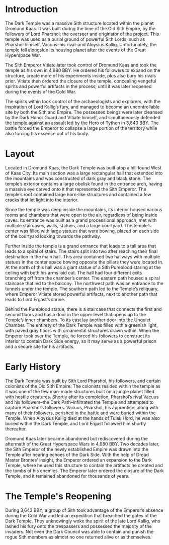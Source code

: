 # Introduction

The Dark Temple was a massive Sith structure located within the planet Dromund Kaas.
It was built during the time of the Old Sith Empire, by the followers of Lord Pharshol; the overseer and originator of the project.
This temple was used as a burial ground of powerful Sith Lords, such as Pharshol himself, Vacuus–his rival–and Aloysius Kallig.
Unfortunately, the temple fell alongside its housing planet after the events of the Great Hyperspace War.

The Sith Emperor Vitiate later took control of Dromund Kaas and took the temple as his own in 4,980 BBY.
He ordered his followers to expand on the structure, create more of his experiments inside, plus also bury his rivals prior.
Vitiate then ordered the closure of the temple, concealing vengeful spirits and powerful artifacts in the process; until it was later reopened during the events of the Cold War.

The spirits within took control of the archaeologists and explorers, with the inspiration of Lord Kallig’s fury, and managed to become an uncontrollable site by both the Sith and Empire.
The possessed beings were later cleansed by the Dark Honor Guard and Vitiate himself, and simultaneously defended the temple against an assault led by the Hero of Tython in 3,640 BBY.
The battle forced the Emperor to collapse a large portion of the territory while also forcing his essence out of his body.

# Layout

Located in Dromund Kaas, the Dark Temple was built atop a hill found West of Kaas City.
Its main section was a large rectangular hall that extended into the mountains and was constructed of dark gray and black stone.
The temple’s exterior contains a large obelisk found in the entrance arch, having a massive eye carved onto it that represented the Sith Emperor.
The temple’s roof contained large horn-like structures and contained a few cracks that let light into the interior.

Since the temple was deep inside the mountains, its interior housed various rooms and chambers that were open to the air, regardless of being inside caves.
Its entrance was built as a grand processional approach, met with multiple staircases, walls, statues, and a large courtyard.
The temple’s center was filled with large statues that were bowing, placed on each side of the courtyard looking towards the pathway.

Further inside the temple is a grand entrance that leads to a tall area that leads to a spiral of stairs.
The stairs split into two after reaching their final destination in the main hall.
This area contained two hallways with multiple statues in the center space bowing opposite the pillars they were located in.
At the north of this hall was a giant statue of a Sith Pureblood staring at the ceiling with both his arms laid out.
The hall had four different exits branching off from the chamber’s center.
The eastern path housed a spiral staircase that led to the balcony.
The northwest path was an entrance to the tunnels under the temple.
The southern path led to the Temple’s reliquary, where Emperor Vitiate stored powerful artifacts, next to another path that leads to Lord Ergast’s shrine.

Behind the Pureblood statue, there is a staircase that connects the first and second floors and has a door in the upper level that opens up to the Temple’s inner chambers.
To its east lay another door into the Unquiet Chamber.
The entirety of the Dark Temple was filled with a greenish light, with paved gray floors with ornamental structures drawn within.
When the Emperor took over the Temple, he forced his followers to construct its interior to contain Dark Side energy, so it may serve as a powerful prison and a secure site for his artifacts.

# Early History

The Dark Temple was built by Sith Lord Pharshol, his followers, and certain colonists of the Old Sith Empire.
The colonists resided within the temple as it was one of the few man-made structures built on a jungle planet filled with hostile creatures.
Shortly after its completion, Pharshol’s rival Vacuus and his followers–the Dark Path–infiltrated the Temple and attempted to capture Pharshol’s followers.
Vacuus, Pharshol, his apprentice; along with many of their followers, perished in the battle and were buried within the Temple.
When Aloysius Kallig died at the hands of Tulak Hord, he was also buried within the Dark Temple, and Lord Ergast followed him shortly thereafter.

Dromund Kaas later became abandoned but rediscovered during the aftermath of the Great Hyperspace Wars in 4,980 BBY.
Two decades later, the Sith Emperor of the newly established Empire was drawn into the Temple after hearing echoes of the Dark Side.
With the help of Dread Master Brontes’ insight, the Emperor ordered an expansion to the Dark Temple, where he used this structure to contain the artifacts he created and the tombs of his enemies.
The Emperor later ordered the closure of the Dark Temple, and it remained abandoned for thousands of years.

# The Temple's Reopening

During 3,643 BBY, a group of Sith took advantage of the Emperor’s absence during the Cold War and led an expedition that breached the gates of the Dark Temple.
They unknowingly woke the spirit of the late Lord Kallig, who lashed his fury onto the trespassers and possessed the majority of the invaders.
Not even the Dark Council was able to contain and punish the rogue Sith members as almost no one returned alive or as themselves.
